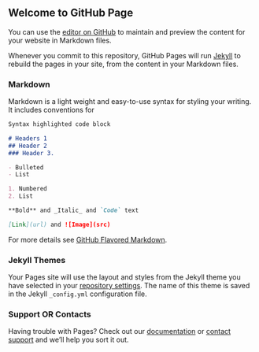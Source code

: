 ## Welcome to GitHub Page

You can use the [editor on GitHub](https://github.com/AbdulRehmanQuadri/AbdulRehmanQuadri.github.io/edit/master/index.md) to maintain and preview the content for your website in Markdown files.

Whenever you commit to this repository, GitHub Pages will run [Jekyll](https://jekyllrb.com/) to rebuild the pages in your site, from the content in your Markdown files.

### Markdown

Markdown is a light weight and easy-to-use syntax for styling your writing. It includes conventions for

```markdown
Syntax highlighted code block

# Headers 1
## Header 2
### Header 3.

- Bulleted
- List

1. Numbered
2. List

**Bold** and _Italic_ and `Code` text

[Link](url) and ![Image](src)
```

For more details see [GitHub Flavored Markdown](https://guides.github.com/features/mastering-markdown/).

### Jekyll Themes

Your Pages site will use the layout and styles from the Jekyll theme you have selected in your [repository settings](https://github.com/AbdulRehmanQuadri/AbdulRehmanQuadri.github.io/settings). The name of this theme is saved in the Jekyll `_config.yml` configuration file.

### Support OR Contacts

Having trouble with Pages? Check out our [documentation](https://help.github.com/categories/github-pages-basics/) or [contact support](https://github.com/contact) and we’ll help you sort it out.
